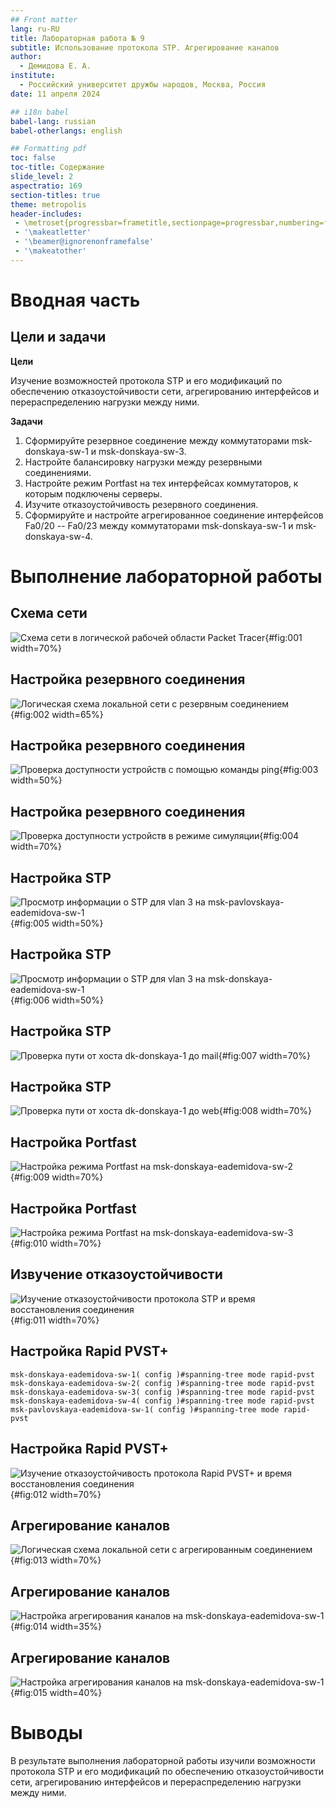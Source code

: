 ```yaml
---
## Front matter
lang: ru-RU
title: Лабораторная работа № 9
subtitle: Использование протокола STP. Агрегирование каналов
author:
  - Демидова Е. А.
institute:
  - Российский университет дружбы народов, Москва, Россия
date: 11 апреля 2024

## i18n babel
babel-lang: russian
babel-otherlangs: english

## Formatting pdf
toc: false
toc-title: Содержание
slide_level: 2
aspectratio: 169
section-titles: true
theme: metropolis
header-includes:
 - \metroset{progressbar=frametitle,sectionpage=progressbar,numbering=fraction}
 - '\makeatletter'
 - '\beamer@ignorenonframefalse'
 - '\makeatother'
---
```


# Вводная часть

## Цели и задачи

**Цели**

Изучение возможностей протокола STP и его модификаций по обеспечению отказоустойчивости сети, агрегированию интерфейсов и перераспределению нагрузки между ними.

**Задачи**

1. Сформируйте резервное соединение между коммутаторами msk-donskaya-sw-1 и msk-donskaya-sw-3.
2. Настройте балансировку нагрузки между резервными соединениями.
3. Настройте режим Portfast на тех интерфейсах коммутаторов, к которым подключены серверы.
4. Изучите отказоустойчивость резервного соединения.
5. Сформируйте и настройте агрегированное соединение интерфейсов Fa0/20 -- Fa0/23 между коммутаторами msk-donskaya-sw-1 и msk-donskaya-sw-4.

# Выполнение лабораторной работы

## Схема сети

![Схема сети в логической рабочей области Packet Tracer](image/1.png){#fig:001 width=70%}

## Настройка резервного соединения

![Логическая схема локальной сети с резервным соединением](image/2.png){#fig:002 width=65%}

## Настройка резервного соединения

![Проверка доступности устройств с помощью команды `ping`](image/3.png){#fig:003 width=50%}

## Настройка резервного соединения

![Проверка доступности устройств в режиме симуляции](image/4.png){#fig:004 width=70%}

## Настройка STP

![Просмотр информации о STP для vlan 3 на msk-pavlovskaya-eademidova-sw-1](image/5.png){#fig:005 width=50%}

## Настройка STP

![Просмотр информации о STP для vlan 3 на msk-donskaya-eademidova-sw-1](image/6.png){#fig:006 width=50%}

## Настройка STP

![Проверка пути от хоста dk-donskaya-1 до mail](image/7.png){#fig:007 width=70%}

## Настройка STP

![Проверка пути от хоста dk-donskaya-1 до web](image/8.png){#fig:008 width=70%}

## Настройка Portfast

![Настройка режима Portfast на msk-donskaya-eademidova-sw-2](image/9.png){#fig:009 width=70%}

## Настройка Portfast

![Настройка режима Portfast на msk-donskaya-eademidova-sw-3](image/10.png){#fig:010 width=70%}

## Извучение отказоустойчивости

![Изучение отказоустойчивости протокола STP и время восстановления соединения](image/11.png){#fig:011 width=70%}

## Настройка Rapid PVST+

```
msk-donskaya-eademidova-sw-1( config )#spanning-tree mode rapid-pvst
msk-donskaya-eademidova-sw-2( config )#spanning-tree mode rapid-pvst
msk-donskaya-eademidova-sw-3( config )#spanning-tree mode rapid-pvst
msk-donskaya-eademidova-sw-4( config )#spanning-tree mode rapid-pvst
msk-pavlovskaya-eademidova-sw-1( config )#spanning-tree mode rapid-pvst
```

## Настройка Rapid PVST+

![Изучение отказоустойчивость протокола Rapid PVST+ и время восстановления соединения](image/12.png){#fig:012 width=70%}

## Агрегирование каналов

![Логическая схема локальной сети с агрегированным соединением](image/13.png){#fig:013 width=70%}

## Агрегирование каналов

![Настройка агрегирования каналов на msk-donskaya-eademidova-sw-1](image/15.png){#fig:014 width=35%}

## Агрегирование каналов

![Настройка агрегирования каналов на msk-donskaya-eademidova-sw-1](image/14.png){#fig:015 width=40%}

# Выводы

В результате выполнения лабораторной работы изучили возможности протокола STP и его модификаций по обеспечению отказоустойчивости сети, агрегированию интерфейсов и перераспределению нагрузки между ними.